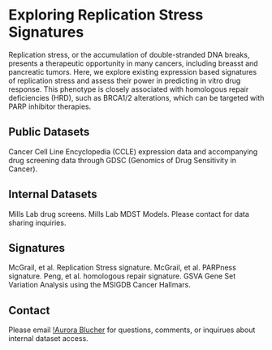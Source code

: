 # Exploring Replication Stress Signatures

Replication stress, or the accumulation of double-stranded DNA breaks, presents a therapeutic opportunity in many cancers, including breasst and pancreatic tumors. Here, we explore existing expression based signatures of replication stress and assess their power in predicting in vitro drug response. This phenotype is closely associated with homologous repair deficiencies (HRD), such as BRCA1/2 alterations, which can be targeted with PARP inhibitor therapies. 


## Public Datasets

Cancer Cell Line Encyclopedia (CCLE) expression data and accompanying drug screening data through GDSC (Genomics of Drug Sensitivity in Cancer). 

## Internal Datasets

Mills Lab drug screens. 
Mills Lab MDST Models. 
Please contact for data sharing inquiries. 

## Signatures
McGrail, et al. Replication Stress signature. 
McGrail, et al. PARPness signature. 
Peng, et al. homologous repair signature. 
GSVA Gene Set Variation Analysis using the MSIGDB Cancer Hallmars. 

## Contact
Please email [!Aurora Blucher](blucher@ohsu.edu) for questions, comments, or inquirues about internal dataset access. 
